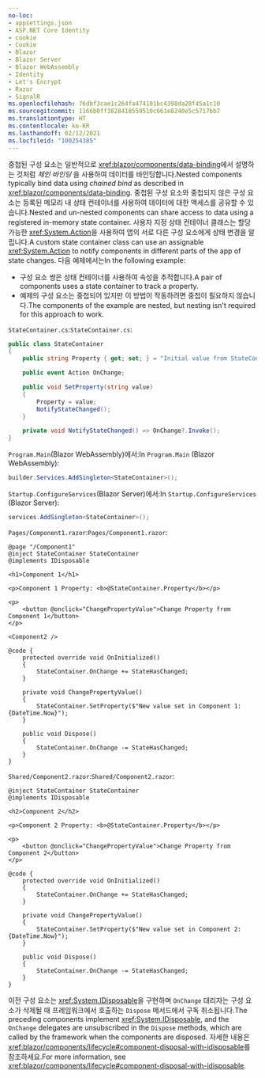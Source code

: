 ```yaml
---
no-loc:
- appsettings.json
- ASP.NET Core Identity
- cookie
- Cookie
- Blazor
- Blazor Server
- Blazor WebAssembly
- Identity
- Let's Encrypt
- Razor
- SignalR
ms.openlocfilehash: 76dbf3cae1c264fa474101bc4398da28f45a1c10
ms.sourcegitcommit: 1166b0ff3828418559510c661e8240e5c5717bb7
ms.translationtype: HT
ms.contentlocale: ko-KR
ms.lasthandoff: 02/12/2021
ms.locfileid: "100254385"
---
```

<span data-ttu-id="f0e4c-101">중첩된 구성 요소는 일반적으로 <xref:blazor/components/data-binding>에서 설명하는 것처럼 *체인 바인딩* 을 사용하여 데이터를 바인딩합니다.</span><span class="sxs-lookup"><span data-stu-id="f0e4c-101">Nested components typically bind data using *chained bind* as described in <xref:blazor/components/data-binding>.</span></span> <span data-ttu-id="f0e4c-102">중첩된 구성 요소와 중첩되지 않은 구성 요소는 등록된 메모리 내 상태 컨테이너를 사용하여 데이터에 대한 액세스를 공유할 수 있습니다.</span><span class="sxs-lookup"><span data-stu-id="f0e4c-102">Nested and un-nested components can share access to data using a registered in-memory state container.</span></span> <span data-ttu-id="f0e4c-103">사용자 지정 상태 컨테이너 클래스는 할당 가능한 <xref:System.Action>을 사용하여 앱의 서로 다른 구성 요소에게 상태 변경을 알립니다.</span><span class="sxs-lookup"><span data-stu-id="f0e4c-103">A custom state container class can use an assignable <xref:System.Action> to notify components in different parts of the app of state changes.</span></span> <span data-ttu-id="f0e4c-104">다음 예제에서는</span><span class="sxs-lookup"><span data-stu-id="f0e4c-104">In the following example:</span></span>

* <span data-ttu-id="f0e4c-105">구성 요소 쌍은 상태 컨테이너를 사용하여 속성을 추적합니다.</span><span class="sxs-lookup"><span data-stu-id="f0e4c-105">A pair of components uses a state container to track a property.</span></span>
* <span data-ttu-id="f0e4c-106">예제의 구성 요소는 중첩되어 있지만 이 방법이 작동하려면 중첩이 필요하지 않습니다.</span><span class="sxs-lookup"><span data-stu-id="f0e4c-106">The components of the example are nested, but nesting isn't required for this approach to work.</span></span>

<span data-ttu-id="f0e4c-107">`StateContainer.cs`:</span><span class="sxs-lookup"><span data-stu-id="f0e4c-107">`StateContainer.cs`:</span></span>

```csharp
public class StateContainer
{
    public string Property { get; set; } = "Initial value from StateContainer";

    public event Action OnChange;

    public void SetProperty(string value)
    {
        Property = value;
        NotifyStateChanged();
    }

    private void NotifyStateChanged() => OnChange?.Invoke();
}
```

<span data-ttu-id="f0e4c-108">`Program.Main`(Blazor WebAssembly)에서:</span><span class="sxs-lookup"><span data-stu-id="f0e4c-108">In `Program.Main` (Blazor WebAssembly):</span></span>

```csharp
builder.Services.AddSingleton<StateContainer>();
```

<span data-ttu-id="f0e4c-109">`Startup.ConfigureServices`(Blazor Server)에서:</span><span class="sxs-lookup"><span data-stu-id="f0e4c-109">In `Startup.ConfigureServices` (Blazor Server):</span></span>

```csharp
services.AddSingleton<StateContainer>();
```

<span data-ttu-id="f0e4c-110">`Pages/Component1.razor`:</span><span class="sxs-lookup"><span data-stu-id="f0e4c-110">`Pages/Component1.razor`:</span></span>

```razor
@page "/Component1"
@inject StateContainer StateContainer
@implements IDisposable

<h1>Component 1</h1>

<p>Component 1 Property: <b>@StateContainer.Property</b></p>

<p>
    <button @onclick="ChangePropertyValue">Change Property from Component 1</button>
</p>

<Component2 />

@code {
    protected override void OnInitialized()
    {
        StateContainer.OnChange += StateHasChanged;
    }

    private void ChangePropertyValue()
    {
        StateContainer.SetProperty($"New value set in Component 1: {DateTime.Now}");
    }

    public void Dispose()
    {
        StateContainer.OnChange -= StateHasChanged;
    }
}
```

<span data-ttu-id="f0e4c-111">`Shared/Component2.razor`:</span><span class="sxs-lookup"><span data-stu-id="f0e4c-111">`Shared/Component2.razor`:</span></span>

```razor
@inject StateContainer StateContainer
@implements IDisposable

<h2>Component 2</h2>

<p>Component 2 Property: <b>@StateContainer.Property</b></p>

<p>
    <button @onclick="ChangePropertyValue">Change Property from Component 2</button>
</p>

@code {
    protected override void OnInitialized()
    {
        StateContainer.OnChange += StateHasChanged;
    }

    private void ChangePropertyValue()
    {
        StateContainer.SetProperty($"New value set in Component 2: {DateTime.Now}");
    }

    public void Dispose()
    {
        StateContainer.OnChange -= StateHasChanged;
    }
}
```

<span data-ttu-id="f0e4c-112">이전 구성 요소는 <xref:System.IDisposable>을 구현하며 `OnChange` 대리자는 구성 요소가 삭제될 때 프레임워크에서 호출하는 `Dispose` 메서드에서 구독 취소됩니다.</span><span class="sxs-lookup"><span data-stu-id="f0e4c-112">The preceding components implement <xref:System.IDisposable>, and the `OnChange` delegates are unsubscribed in the `Dispose` methods, which are called by the framework when the components are disposed.</span></span> <span data-ttu-id="f0e4c-113">자세한 내용은 <xref:blazor/components/lifecycle#component-disposal-with-idisposable>를 참조하세요.</span><span class="sxs-lookup"><span data-stu-id="f0e4c-113">For more information, see <xref:blazor/components/lifecycle#component-disposal-with-idisposable>.</span></span>
